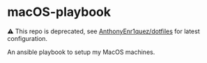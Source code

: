 # macOS-playbook

⚠️ This repo is deprecated, see [AnthonyEnr1quez/dotfiles](https://github.com/AnthonyEnr1quez/dotfiles) for latest configuration.

An ansible playbook to setup my MacOS machines.
